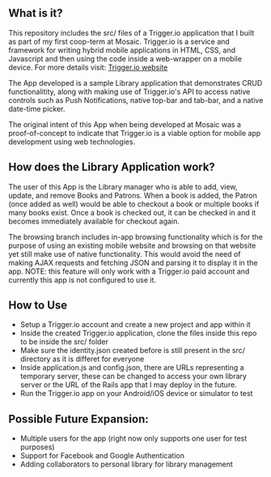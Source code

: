 ## What is it?
This repository includes the src/ files of a Trigger.io application that I built as part of my first coop-term at Mosaic.  Trigger.io is a service and framework for writing hybrid mobile applications in HTML, CSS, and Javascript and then using the code inside a web-wrapper on a mobile device.  For more details visit:
[Trigger.io website](https://trigger.io/how-it-works/)

The App developed is a sample Library application that demonstrates CRUD functionalitity, along with making use of Trigger.io's API to access native controls such as Push Notifications, native top-bar and tab-bar, and a native date-time picker.

The original intent of this App when being developed at Mosaic was a proof-of-concept to indicate that Trigger.io is a viable option for mobile app development using web technologies.


## How does the Library Application work?
The user of this App is the Library manager who is able to add, view, update, and remove Books and Patrons.  When a book is added, the Patron (once added as well) would be able to checkout a book or multiple books if many books exist.  Once a book is checked out, it can be checked in and it becomes immediately available for checkout again.

The browsing branch includes in-app browsing functionality which is for the purpose of using an existing mobile website and browsing on that website yet still make use of native functionality.  This would avoid the need of making AJAX requests and fetching JSON and parsing it to display it in the app.  NOTE: this feature will only work with a Trigger.io paid account and currently this app is not configured to use it.

## How to Use
- Setup a Trigger.io account and create a new project and app within it
- Inside the created Trigger.io application, clone the files inside this repo to be inside the src/ folder
- Make sure the identity.json created before is still present in the src/ directory as it is differet for everyone
- Inside application.js and config.json, there are URLs representing a temporary server, these can be changed to access your own library server or the URL of the Rails app that I may deploy in the future.
- Run the Trigger.io app on your Android/iOS device or simulator to test

## Possible Future Expansion:
- Multiple users for the app (right now only supports one user for test purposes)
- Support for Facebook and Google Authentication
- Adding collaborators to personal library for library management
